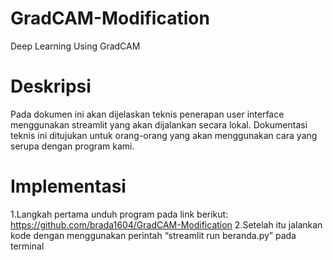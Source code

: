 # GradCAM-Modification
 Deep Learning Using GradCAM

# Deskripsi
 Pada dokumen ini akan dijelaskan teknis penerapan user interface menggunakan streamlit yang akan dijalankan secara lokal. Dokumentasi teknis ini ditujukan untuk orang-orang yang akan menggunakan cara yang serupa dengan program kami. 

# Implementasi 
 1.Langkah pertama unduh program pada link berikut: 
   https://github.com/brada1604/GradCAM-Modification
 2.Setelah itu jalankan kode dengan menggunakan perintah “streamlit run beranda.py” pada terminal
   
